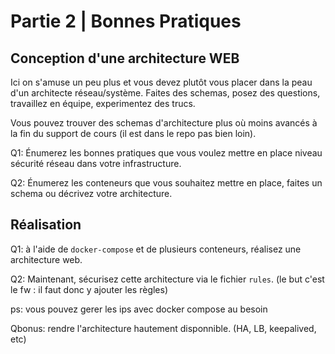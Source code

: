 # Partie 2 | Bonnes Pratiques

## Conception d'une architecture WEB

Ici on s'amuse un peu plus et vous devez plutôt vous placer dans la peau d'un architecte réseau/système. Faites des schemas, posez des questions, travaillez en équipe, experimentez des trucs.

Vous pouvez trouver des schemas d'architecture plus où moins avancés à la fin du support de cours (il est dans le repo pas bien loin).

Q1: Énumerez les bonnes pratiques que vous voulez mettre en place niveau sécurité réseau dans votre infrastructure.

Q2: Énumerez les conteneurs que vous souhaitez mettre en place, faites un schema ou décrivez votre architecture.

## Réalisation

Q1: à l'aide de `docker-compose` et de plusieurs conteneurs, réalisez une architecture web.

Q2: Maintenant, sécurisez cette architecture via le fichier `rules`. (le but c'est le fw : il faut donc y ajouter les règles)

ps: vous pouvez gerer les ips avec docker compose au besoin

Qbonus: rendre l'architecture hautement disponnible. (HA, LB, keepalived, etc)
